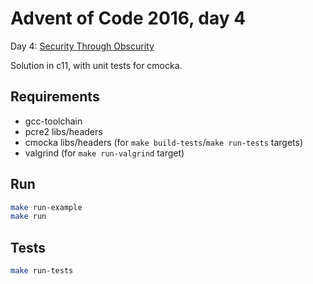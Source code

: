 # Advent of Code 2016, day 4

Day 4: [Security Through Obscurity](https://adventofcode.com/2016/day/4)

Solution in c11, with unit tests for cmocka.


## Requirements

- gcc-toolchain
- pcre2 libs/headers
- cmocka libs/headers (for `make build-tests`/`make run-tests` targets)
- valgrind (for `make run-valgrind` target)


## Run

```bash
make run-example
make run
```


## Tests

```bash
make run-tests
```
